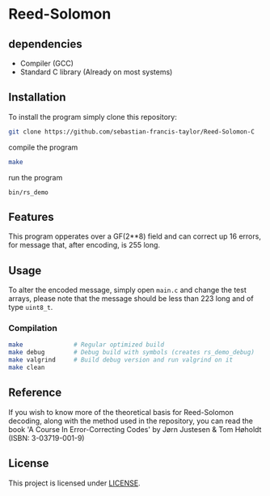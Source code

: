 # Reed-Solomon

## dependencies
- Compiler (GCC)
- Standard C library (Already on most systems)

## Installation
To install the program simply clone this repository:
```bash
git clone https://github.com/sebastian-francis-taylor/Reed-Solomon-C
```
compile the program
```bash
make
```
run the program
```
bin/rs_demo
```

## Features
This program opperates over a GF(2**8) field and can correct up 16 errors, for message that, after encoding, is 255 long. 

## Usage
To alter the encoded message, simply open `main.c` and change the test arrays, please note that the message should be less than 223 long and of type `uint8_t`.

### Compilation
```bash
make              # Regular optimized build
make debug        # Debug build with symbols (creates rs_demo_debug)
make valgrind     # Build debug version and run valgrind on it
make clean 
```

## Reference
If you wish to know more of the theoretical basis for Reed-Solomon decoding, along with the method used in the repository, you can read the book 'A Course In Error-Correcting Codes' by Jørn Justesen & Tom Høholdt (ISBN: 3-03719-001-9)

## License
This project is licensed under [LICENSE](LICENSE).
